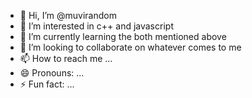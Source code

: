 - 👋 Hi, I’m @muvirandom
- 👀 I’m interested in c++ and javascript
- 🌱 I’m currently learning the both mentioned above
- 💞️ I’m looking to collaborate on whatever comes to me
- 📫 How to reach me ...
- 😄 Pronouns: ...
- ⚡ Fun fact: ...

<!---
muvirandom/muvirandom is a ✨ special ✨ repository because its `README.md` (this file) appears on your GitHub profile.
You can click the Preview link to take a look at your changes.
--->
